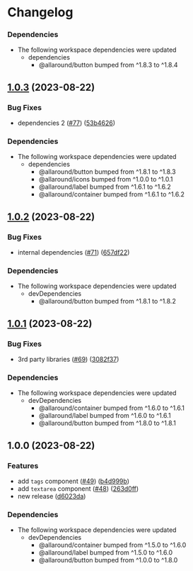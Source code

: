 # Changelog

### Dependencies

* The following workspace dependencies were updated
  * dependencies
    * @allaround/button bumped from ^1.8.3 to ^1.8.4

## [1.0.3](https://github.com/wholesome-ghoul/allaround-components/compare/textarea-v1.0.2...textarea-v1.0.3) (2023-08-22)


### Bug Fixes

* dependencies 2 ([#77](https://github.com/wholesome-ghoul/allaround-components/issues/77)) ([53b4626](https://github.com/wholesome-ghoul/allaround-components/commit/53b4626c084a1ffe25655ad5fc216dfbed14b98f))


### Dependencies

* The following workspace dependencies were updated
  * dependencies
    * @allaround/button bumped from ^1.8.1 to ^1.8.3
    * @allaround/icons bumped from ^1.0.0 to ^1.0.1
    * @allaround/label bumped from ^1.6.1 to ^1.6.2
    * @allaround/container bumped from ^1.6.1 to ^1.6.2

## [1.0.2](https://github.com/wholesome-ghoul/allaround-components/compare/textarea-v1.0.1...textarea-v1.0.2) (2023-08-22)


### Bug Fixes

* internal dependencies ([#71](https://github.com/wholesome-ghoul/allaround-components/issues/71)) ([657df22](https://github.com/wholesome-ghoul/allaround-components/commit/657df22f42ca6b8479dfdbad1c6acfd7fbf659fc))


### Dependencies

* The following workspace dependencies were updated
  * devDependencies
    * @allaround/button bumped from ^1.8.1 to ^1.8.2

## [1.0.1](https://github.com/wholesome-ghoul/allaround-components/compare/textarea-v1.0.0...textarea-v1.0.1) (2023-08-22)


### Bug Fixes

* 3rd party libraries ([#69](https://github.com/wholesome-ghoul/allaround-components/issues/69)) ([3082f37](https://github.com/wholesome-ghoul/allaround-components/commit/3082f3774505776d89e605bebddd567098400fba))


### Dependencies

* The following workspace dependencies were updated
  * devDependencies
    * @allaround/container bumped from ^1.6.0 to ^1.6.1
    * @allaround/label bumped from ^1.6.0 to ^1.6.1
    * @allaround/button bumped from ^1.8.0 to ^1.8.1

## 1.0.0 (2023-08-22)


### Features

* add `tags` component ([#49](https://github.com/wholesome-ghoul/allaround-components/issues/49)) ([b4d999b](https://github.com/wholesome-ghoul/allaround-components/commit/b4d999b07b08340f94e43b2236b0c1ee52a38745))
* add `textarea` component ([#48](https://github.com/wholesome-ghoul/allaround-components/issues/48)) ([263d0ff](https://github.com/wholesome-ghoul/allaround-components/commit/263d0ff58c10f8644ef6d119ed43432663fc5ebf))
* new release ([d6023da](https://github.com/wholesome-ghoul/allaround-components/commit/d6023da6de01374d99554d3752abee62135a431f))


### Dependencies

* The following workspace dependencies were updated
  * devDependencies
    * @allaround/container bumped from ^1.5.0 to ^1.6.0
    * @allaround/label bumped from ^1.5.0 to ^1.6.0
    * @allaround/button bumped from ^1.0.0 to ^1.8.0
